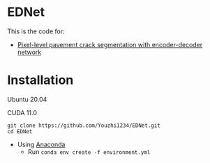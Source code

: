 # EDNet
This is the code for:
 - [Pixel-level pavement crack segmentation with encoder-decoder network](https://www.sciencedirect.com/science/article/abs/pii/S0263224121008538)
# Installation
Ubuntu 20.04

CUDA 11.0
   ```Shell
   git clone https://github.com/Youzhi1234/EDNet.git
   cd EDNet
   ```
   - Using [Anaconda](https://www.anaconda.com/distribution/)
     - Run `conda env create -f environment.yml`
